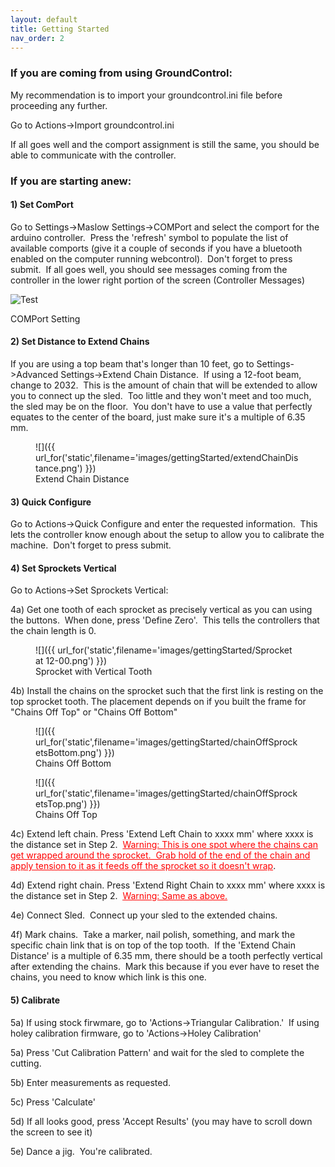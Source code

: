 ```yaml
---
layout: default
title: Getting Started
nav_order: 2
---
```

### If you are coming from using GroundControl:

My recommendation is to import your groundcontrol.ini file before proceeding any further.

Go to Actions->Import groundcontrol.ini

If all goes well and the comport assignment is still the same, you should be able to communicate with the controller.

### If you are starting anew:

#### 1) Set ComPort

Go to Settings->Maslow Settings->COMPort and select the comport for the arduino controller.  Press the 'refresh' symbol to populate the list of available comports (give it a couple of seconds if you have a bluetooth enabled on the computer running webcontrol).  Don't forget to press submit.  If all goes well, you should see messages coming from the controller in the lower right portion of the screen (Controller Messages)

![Test](/static/images/gettingStarted/comPort.png')

<figcaption class="figure-caption">COMPort Setting</figcaption>

</figure>

#### 2) Set Distance to Extend Chains

If you are using a top beam that's longer than 10 feet, go to Settings->Advanced Settings->Extend Chain Distance.  If using a 12-foot beam, change to 2032.  This is the amount of chain that will be extended to allow you to connect up the sled.  Too little and they won't meet and too much, the sled may be on the floor.  You don't have to use a value that perfectly equates to the center of the board, just make sure it's a multiple of 6.35 mm.

<figure class="figure">![]({{ url_for('static',filename='images/gettingStarted/extendChainDistance.png') }})

<figcaption class="figure-caption">Extend Chain Distance</figcaption>

</figure>

#### 3) Quick Configure

Go to Actions->Quick Configure and enter the requested information.  This lets the controller know enough about the setup to allow you to calibrate the machine.  Don't forget to press submit.

#### 4) Set Sprockets Vertical

Go to Actions->Set Sprockets Vertical:

4a) Get one tooth of each sprocket as precisely vertical as you can using the buttons.  When done, press 'Define Zero'.  This tells the controllers that the chain length is 0. 

<figure class="figure">![]({{ url_for('static',filename='images/gettingStarted/Sprocket at 12-00.png') }})

<figcaption class="figure-caption">Sprocket with Vertical Tooth</figcaption>

</figure>

4b) Install the chains on the sprocket such that the first link is resting on the top sprocket tooth. The placement depends on if you built the frame for "Chains Off Top" or "Chains Off Bottom" 

<figure class="figure">![]({{ url_for('static',filename='images/gettingStarted/chainOffSprocketsBottom.png') }})

<figcaption class="figure-caption">Chains Off Bottom</figcaption>

</figure>

<figure class="figure">![]({{ url_for('static',filename='images/gettingStarted/chainOffSprocketsTop.png') }})

<figcaption class="figure-caption">Chains Off Top</figcaption>

</figure>

4c) Extend left chain. Press 'Extend Left Chain to xxxx mm' where xxxx is the distance set in Step 2.  <span style="text-decoration: underline; color: #ff0000;">Warning: This is one spot where the chains can get wrapped around the sprocket.  Grab hold of the end of the chain and apply tension to it as it feeds off the sprocket so it doesn't wrap</span>.

4d) Extend right chain. Press 'Extend Right Chain to xxxx mm' where xxxx is the distance set in Step 2.  <span style="text-decoration: underline;"><span style="color: #ff0000; text-decoration: underline;">Warning: Same as above.</span></span>

4e) Connect Sled.  Connect up your sled to the extended chains.

4f) Mark chains.  Take a marker, nail polish, something, and mark the specific chain link that is on top of the top tooth.  If the 'Extend Chain Distance' is a multiple of 6.35 mm, there should be a tooth perfectly vertical after extending the chains.  Mark this because if you ever have to reset the chains, you need to know which link is this one.

#### 5) Calibrate

5a) If using stock firwmare, go to 'Actions->Triangular Calibration.'  If using holey calibration firmware, go to 'Actions->Holey Calibration'

5a) Press 'Cut Calibration Pattern' and wait for the sled to complete the cutting.

5b) Enter measurements as requested.

5c) Press 'Calculate'

5d) If all looks good, press 'Accept Results' (you may have to scroll down the screen to see it)

5e) Dance a jig.  You're calibrated.

